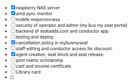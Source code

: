 - [x] raspberry NAS server
- [x] amd sync monitor
- [ ] mobile responsivness
- [ ] security of operator and admin (my bus my seat portal)
- [ ] backend  of seatadda.com and conductor app.
- [ ] testing and deploy.
- [x] cancellation policy in mybusmyseat
- [ ] staff editing and conductor access for discount.
- [x] agent creation, seat block and seat release. 
- [ ] post matric scholarship 
- [ ] cast and income certificate 
- [ ] Library card 
- [ ] 



